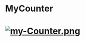 # MyCounter

# [![my-Counter.png](https://i.postimg.cc/dtn7CGHt/my-Counter.png)](https://postimg.cc/F7ds5kX2)
